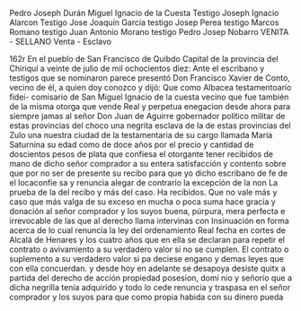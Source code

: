 Pedro Joseph Durán
Miguel Ignacio de la Cuesta
Testigo Joseph Ignacio Alarcon
Testigo Jose Joaquín García
testigo Josep Perea
testigo Marcos Romano
testigo Juan Antonio Morano
testigo Pedro Josep Nobarro
VENITA - SELLANO
Venta - Esclavo

162r En el pueblo de San Francisco de Quibdo Capital de la provincia del Chiriquí a veinte de julio de mil ochocientos diez: Ante el escribano y testigos que se nominaron parece presentó Don
Francisco Xavier de Conto, vecino de él, a quien doy conozco y dijó: Que como Albacea testamentoario fidei- comisario de San Miguel Ignacio de la cuesta vecino que fue
también de la misma otorga que vende Real y perpetua enegacion desde ahora para siempre jamas al señor Don Juan de Aguirre gobernador político militar de estas provincias del choco una negrita esclava de la
de estas provincias del Zulo una nuestra ciudad de la testamentaria de su cargo llamada María Saturnina su edad como de doce años por el precio y cantidad de doscientos pesos de plata que confiesa el otorgante tener
recibidos de mano de dicho señor comprador a su entera satisfacción y contento sobre que por no ser de presente su recibo para que yo dicho escribano de fe de el locaconfie sa y renuncia alegar de contrario la excepción de la non
La prueba de la del recibo y más del caso.
Ha recibidos. Que no vale más y caso que más valga de su exceso en mucha o poca suma hace gracia y donación al señor comprador y los suyos buena, púrpura, mera perfecta e irrevocable de las que al derecho llama intervinas con
Insinuación en forma acerca de lo cual renuncia la ley del ordenamiento Real fecha en cortes de Alcalá de Henares y los cuatro años que en ella se declaran para repetir el contrato o avivamiento a su verdadero valor si no se cumplen.
El contrato o suplemento a su verdadero valor si pa deciese engano y demas leyes que con ella concuerdan. y desde hoy en adelante se desapoya desiste quitx a partida del derecho de acción propiedad posesion, domi
nio y señorío que a dicha negrilla tenía adquirido y todo lo cede renuncia y traspasa en el señor comprador y los suyos para que como propia habida con su dinero pueda